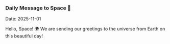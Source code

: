 ### Daily Message to Space 🌌
Date: 2025-11-01

Hello, Space! 🌍 We are sending our greetings to the universe from Earth on this beautiful day!
